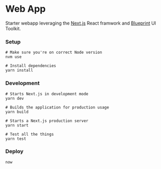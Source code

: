 # Web App

Starter webapp leveraging the [Next.js](https://nextjs.org/) React framwork and [Blueprint](https://blueprintjs.com/) UI Toolkit.

### Setup

```
# Make sure you're on correct Node version
nvm use

# Install dependencies
yarn install
```

### Development

```
# Starts Next.js in development mode
yarn dev

# Builds the application for production usage
yarn build

# Starts a Next.js production server
yarn start

# Test all the things
yarn test
```

### Deploy

```
now
```
